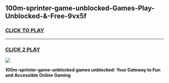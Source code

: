 
## 100m-sprinter-game-unblocked-Games-Play-Unblocked-&-Free-9vx5f
<h3>
<a href="https://premium76.site?title=100m-sprinter-game-unblocked&ref=24A">CLICK TO PLAY</a></h3>
<hr>

<h3>
<a href="https://premium76.site?title=100m-sprinter-game-unblocked&ref=24A">CLICK 2 PLAY</a>
  
</h3>

<a href="https://premium76.site?title=100m-sprinter-game-unblocked&ref=24A"><img src="https://clearcache.store/games.png"></a>


**100m-sprinter-game-unblocked games unblocked: Your Gateway to Fun and Accessible Online Gaming**
